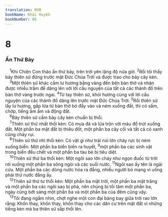 ```yaml
---
translation: NVB
bookName: Khải Huyền 
bookNumber: 66
---
```


<div class="title"><h1>8</h1><h3>Ấn Thứ Bảy </h3></div>
<span class="verse kh_8_1"> <sup>1</sup>Khi Chiên Con tháo ấn thứ bảy, trên trời yên lặng độ nửa giờ. </span>
<span class="verse kh_8_2"><sup>2</sup>Rồi tôi thấy bảy thiên sứ đứng trước mặt Đức Chúa Trời và được trao cho bảy cây kèn. <br/></span>
<span class="verse kh_8_3"> <sup>3</sup>Một thiên sứ khác cầm lư hương bằng vàng đến bên bàn thờ và nhận được nhiều trầm để dâng lên với lời cầu nguyện của tất cả các thánh đồ trên bàn thờ vàng trước ngai. </span>
<span class="verse kh_8_4"><sup>4</sup>Từ tay thiên sứ, khói hương cùng với lời cầu nguyện của các thánh đồ dâng lên trước mặt Đức Chúa Trời. </span>
<span class="verse kh_8_5"><sup>5</sup>Rồi thiên sứ lấy lư hương, gắp lửa từ bàn thờ bỏ đầy vào và ném xuống đất, thì có sấm, chớp, tiếng ầm ầm và động đất. <br/></span>
<span class="verse kh_8_6"> <sup>6</sup>Bảy thiên sứ cầm bảy cây kèn chuẩn bị thổi. <br/></span>
<span class="verse kh_8_7"> <sup>7</sup>Thiên sứ thứ nhất thổi kèn: Có mưa đá và lửa trộn với máu đổ trút xuống đất. Một phần ba mặt đất bị thiêu đốt, một phần ba cây cối và tất cả cỏ xanh cũng cháy rụi. <br/></span>
<span class="verse kh_8_8"> <sup>8</sup>Thiên sứ thứ nhì thổi kèn: Có vật gì như trái núi lớn cháy rực bị ném xuống biển. Một phần ba biển biến ra huyết, </span>
<span class="verse kh_8_9"><sup>9</sup>một phần ba các sinh vật trong biển đều chết và một phần ba tàu bè bị tiêu diệt. <br/></span>
<span class="verse kh_8_10"> <sup>10</sup>Thiên sứ thứ ba thổi kèn: Một ngôi sao lớn cháy như ngọn đuốc từ trời rơi xuống một phần ba sông ngòi và các suối nước. </span>
<span class="verse kh_8_11"><sup>11</sup>Ngôi sao ấy tên là ngải cứu. Một phần ba các dòng nước hóa ra đắng, nhiều người bỏ mạng vì uống phải thứ nước đắng ấy. <br/></span>
<span class="verse kh_8_12"> <sup>12</sup>Thiên sứ thứ tư thổi kèn: Một phần ba mặt trời, một phần ba mặt trăng và một phần ba các ngôi sao bị phá, nên chúng bị tối tăm một phần ba, ngày cũng bớt sáng một phần ba và một phần ba của đêm cũng vậy. <br/></span>
<span class="verse kh_8_13"> <sup>13</sup>Tôi đang ngắm nhìn, chợt nghe một con đại bàng bay giữa trời rao lớn rằng: Khốn thay, khốn thay, khốn thay cho các dân cư trên mặt đất vì những tiếng kèn mà ba thiên sứ sắp thổi lên. <br/></span>
